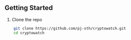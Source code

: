 ## Getting Started

1. Clone the repo
``` bash
    git clone https://github.com/pj-sth/cryptowatch.git
    cd cryptowatch